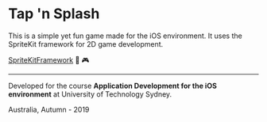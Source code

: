 # Tap 'n Splash

This is a simple yet fun game made for the iOS environment. It uses the SpriteKit framework for 2D game development.

[SpriteKitFramework](https://developer.apple.com/spritekit) :space_invader: :video_game:

---

Developed for the course __Application Development for the iOS environment__ at University of Technology Sydney.

Australia, Autumn - 2019
